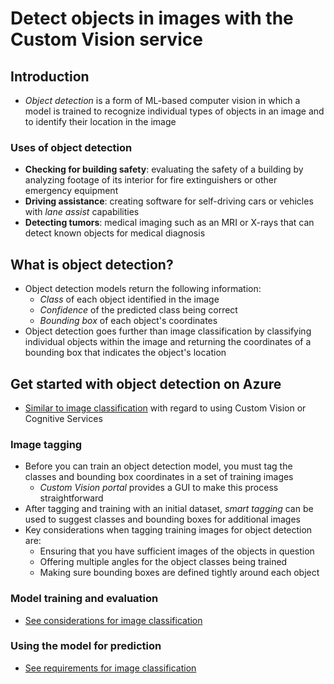 # Detect objects in images with the Custom Vision service

## Introduction

- *Object detection* is a form of ML-based computer vision in which a model is trained to recognize individual types of objects in an image and to identify their location in the image

### Uses of object detection

- **Checking for building safety**: evaluating the safety of a building by analyzing footage of its interior for fire extinguishers or other emergency equipment
- **Driving assistance**: creating software for self-driving cars or vehicles with *lane assist* capabilities
- **Detecting tumors**: medical imaging such as an MRI or X-rays that can detect known objects for medical diagnosis

## What is object detection?

- Object detection models return the following information:
    - *Class* of each object identified in the image
    - *Confidence* of the predicted class being correct
    - *Bounding box* of each object's coordinates
- Object detection goes further than image classification by classifying individual objects within the image and returning the coordinates of a bounding box that indicates the object's location

## Get started with object detection on Azure

- [Similar to image classification](Classify_images_with_the_Custom_Vision_service.md#azure-resources-for-custom-vision) with regard to using Custom Vision or Cognitive Services

### Image tagging

- Before you can train an object detection model, you must tag the classes and bounding box coordinates in a set of training images
    - *Custom Vision portal* provides a GUI to make this process straightforward
- After tagging and training with an initial dataset, *smart tagging* can be used to suggest classes and bounding boxes for additional images
- Key considerations when tagging training images for object detection are:
    - Ensuring that you have sufficient images of the objects in question
    - Offering multiple angles for the object classes being trained
    - Making sure bounding boxes are defined tightly around each object

### Model training and evaluation

- [See considerations for image classification](./Classify_images_with_the_Custom_Vision_service.md#model-training)

### Using the model for prediction

- [See requirements for image classification](./Classify_images_with_the_Custom_Vision_service.md#using-the-model-for-prediction)